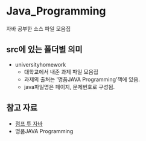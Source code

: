 # Java_Programming

자바 공부한 소스 파일 모음집

## src에 있는 폴더별 의미

* universityhomework
  * 대학교에서 내준 과제 파일 모음집
  * 과제의 출처는 '명품JAVA Programming'책에 있음.
  * java파일명은 페이지, 문제번호로 구성됨.

## 참고 자료

* [점프 투 자바](https://wikidocs.net/book/31)
* 명품JAVA Programming